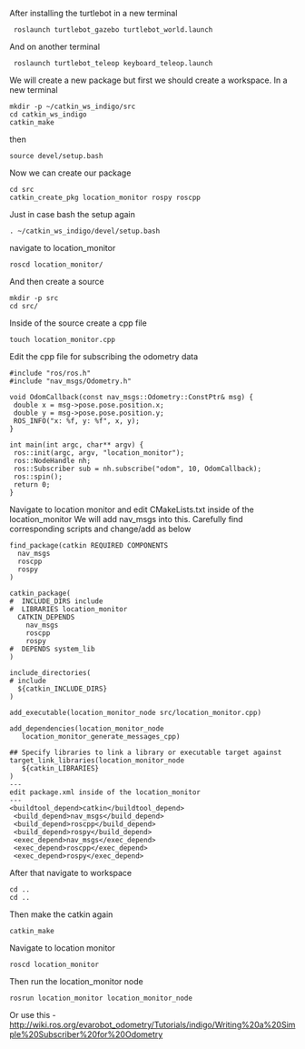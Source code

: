 

After installing the turtlebot in a new terminal
```
 roslaunch turtlebot_gazebo turtlebot_world.launch
```
And on another terminal
```
 roslaunch turtlebot_teleop keyboard_teleop.launch
```
We will create a new package but first we should create a workspace. In a new terminal
```
mkdir -p ~/catkin_ws_indigo/src
cd catkin_ws_indigo
catkin_make
```
then
```
source devel/setup.bash
```
Now we can create our package
```
cd src
catkin_create_pkg location_monitor rospy roscpp
```
Just in case bash the setup again
```
. ~/catkin_ws_indigo/devel/setup.bash
```
navigate to location_monitor
```
roscd location_monitor/
```
And then create a source
```
mkdir -p src
cd src/
```
Inside of the source create a cpp file
```
touch location_monitor.cpp
```
Edit the cpp file for subscribing the odometry data

```
#include "ros/ros.h"
#include "nav_msgs/Odometry.h"

void OdomCallback(const nav_msgs::Odometry::ConstPtr& msg) {
 double x = msg->pose.pose.position.x;
 double y = msg->pose.pose.position.y;
 ROS_INFO("x: %f, y: %f", x, y);
}

int main(int argc, char** argv) {
 ros::init(argc, argv, "location_monitor");
 ros::NodeHandle nh;
 ros::Subscriber sub = nh.subscribe("odom", 10, OdomCallback);
 ros::spin();
 return 0;
}
```
Navigate to location monitor and edit CMakeLists.txt inside of the location_monitor
We will add nav_msgs into this. Carefully find corresponding scripts and change/add as below
```
find_package(catkin REQUIRED COMPONENTS
  nav_msgs
  roscpp
  rospy
)

catkin_package(
#  INCLUDE_DIRS include
#  LIBRARIES location_monitor
  CATKIN_DEPENDS
	nav_msgs
	roscpp
	rospy
#  DEPENDS system_lib
)

include_directories(
# include
  ${catkin_INCLUDE_DIRS}
)

add_executable(location_monitor_node src/location_monitor.cpp)

add_dependencies(location_monitor_node
   location_monitor_generate_messages_cpp)

## Specify libraries to link a library or executable target against
target_link_libraries(location_monitor_node
   ${catkin_LIBRARIES}
)
---
edit package.xml inside of the location_monitor
---
<buildtool_depend>catkin</buildtool_depend>
 <build_depend>nav_msgs</build_depend>
 <build_depend>roscpp</build_depend>
 <build_depend>rospy</build_depend>
 <exec_depend>nav_msgs</exec_depend>
 <exec_depend>roscpp</exec_depend>
 <exec_depend>rospy</exec_depend>
```
After that navigate to workspace
```
cd ..
cd ..
```
Then make the catkin again
```
catkin_make
```
Navigate to location monitor
```
roscd location_monitor
```
Then run the location_monitor node
```
rosrun location_monitor location_monitor_node
```
Or use this - http://wiki.ros.org/evarobot_odometry/Tutorials/indigo/Writing%20a%20Simple%20Subscriber%20for%20Odometry
